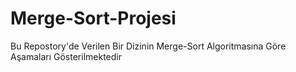 # Merge-Sort-Projesi
Bu Repostory'de Verilen Bir Dizinin Merge-Sort Algoritmasına Göre Aşamaları Gösterilmektedir
